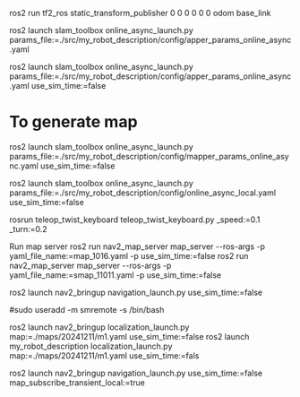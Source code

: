 

ros2 run tf2_ros static_transform_publisher 0 0 0 0 0 0 odom base_link

ros2 launch slam_toolbox online_async_launch.py params_file:=./src/my_robot_description/config/apper_params_online_async.yaml

ros2 launch slam_toolbox online_async_launch.py params_file:=./src/my_robot_description/config/apper_params_online_async.yaml use_sim_time:=false
# To generate map
ros2 launch slam_toolbox online_async_launch.py params_file:=./src/my_robot_description/config/mapper_params_online_async.yaml use_sim_time:=false

ros2 launch slam_toolbox online_async_launch.py params_file:=./src/my_robot_description/config/online_async_local.yaml use_sim_time:=false

rosrun teleop_twist_keyboard teleop_twist_keyboard.py _speed:=0.1 _turn:=0.2


Run map server
ros2 run nav2_map_server map_server --ros-args -p yaml_file_name:=map_1016.yaml -p use_sim_time:=false
ros2 run nav2_map_server map_server --ros-args -p yaml_file_name:=smap_11011.yaml -p use_sim_time:=false


ros2 launch nav2_bringup navigation_launch.py use_sim_time:=false


#sudo useradd -m smremote -s /bin/bash


ros2 launch nav2_bringup localization_launch.py map:=./maps/20241211/m1.yaml use_sim_time:=false
ros2 launch my_robot_description localization_launch.py map:=./maps/20241211/m1.yaml use_sim_time:=fals


ros2 launch nav2_bringup navigation_launch.py use_sim_time:=false map_subscribe_transient_local:=true


